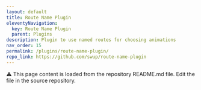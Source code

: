 ```yaml
---
layout: default
title: Route Name Plugin
eleventyNavigation:
  key: Route Name Plugin
  parent: Plugins
description: Plugin to use named routes for choosing animations
nav_order: 15
permalink: /plugins/route-name-plugin/
repo_link: https://github.com/swup/route-name-plugin
---
```


⚠️ This page content is loaded from the repository README.md file. Edit the file in the source repository.
